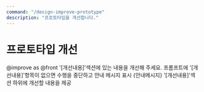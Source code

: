 ```yaml
---
command: "/design-improve-prototype"
description: "프로토타입을 개선합니다."
---
```


# 프로토타입 개선

@improve as @front
'[개선내용]'섹션에 있는 내용을 개선해 주세요.
프롬프트에 '[개선내용]'항목이 없으면 수행을 중단하고 안내 메시지 표시
{안내메시지}
'[개선내용]'섹션 하위에 개선할 내용을 제공